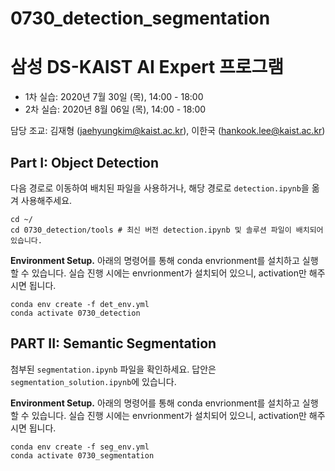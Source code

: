 # 0730_detection_segmentation

# 삼성 DS-KAIST AI Expert 프로그램 

- 1차 실습: 2020년 7월 30일 (목), 14:00 - 18:00
- 2차 실습: 2020년 8월 06일 (목), 14:00 - 18:00

담당 조교: 김재형 (jaehyungkim@kaist.ac.kr), 이한국 (hankook.lee@kaist.ac.kr)

## Part I: Object Detection

다음 경로로 이동하여 배치된 파일을 사용하거나, 해당 경로로 `detection.ipynb`을 옮겨 사용해주세요.
```
cd ~/
cd 0730_detection/tools # 최신 버전 detection.ipynb 및 솔루션 파일이 배치되어있습니다.
```


**Environment Setup.** 아래의 명령어를 통해 conda envrionment를 설치하고 실행할 수 있습니다. 실습 진행 시에는 envrionment가 설치되어 있으니, activation만 해주시면 됩니다.
```
conda env create -f det_env.yml
conda activate 0730_detection
```

## PART II: Semantic Segmentation

첨부된 `segmentation.ipynb` 파일을 확인하세요. 답안은 `segmentation_solution.ipynb`에 있습니다.

**Environment Setup.** 아래의 명령어를 통해 conda envrionment를 설치하고 실행할 수 있습니다. 실습 진행 시에는 envrionment가 설치되어 있으니, activation만 해주시면 됩니다.
```
conda env create -f seg_env.yml
conda activate 0730_segmentation
```
